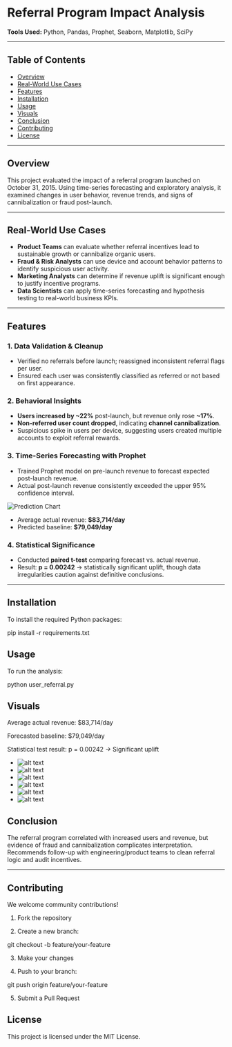 # Referral Program Impact Analysis
 
**Tools Used:** Python, Pandas, Prophet, Seaborn, Matplotlib, SciPy

---

## Table of Contents

- [Overview](#overview)
- [Real-World Use Cases](#real-world-use-cases)
- [Features](#features)
- [Installation](#installation)
- [Usage](#usage)
- [Visuals](#visuals)
- [Conclusion](#conclusion)
- [Contributing](#contributing)
- [License](#license)

---

## Overview

This project evaluated the impact of a referral program launched on October 31, 2015. Using time-series forecasting and exploratory analysis, it examined changes in user behavior, revenue trends, and signs of cannibalization or fraud post-launch.

---

## Real-World Use Cases

- **Product Teams** can evaluate whether referral incentives lead to sustainable growth or cannibalize organic users.
- **Fraud & Risk Analysts** can use device and account behavior patterns to identify suspicious user activity.
- **Marketing Analysts** can determine if revenue uplift is significant enough to justify incentive programs.
- **Data Scientists** can apply time-series forecasting and hypothesis testing to real-world business KPIs.

---

## Features

### 1. Data Validation & Cleanup
- Verified no referrals before launch; reassigned inconsistent referral flags per user.
- Ensured each user was consistently classified as referred or not based on first appearance.

### 2. Behavioral Insights
- **Users increased by ~22%** post-launch, but revenue only rose **~17%**.
- **Non-referred user count dropped**, indicating **channel cannibalization**.
- Suspicious spike in users per device, suggesting users created multiple accounts to exploit referral rewards.

### 3. Time-Series Forecasting with Prophet
- Trained Prophet model on pre-launch revenue to forecast expected post-launch revenue.
- Actual post-launch revenue consistently exceeded the upper 95% confidence interval.

![Prediction Chart](predictions.png)

- Average actual revenue: **$83,714/day**  
- Predicted baseline: **$79,049/day**

### 4. Statistical Significance
- Conducted **paired t-test** comparing forecast vs. actual revenue.
- Result: **p = 0.00242** → statistically significant uplift, though data irregularities caution against definitive conclusions.

---

## Installation

To install the required Python packages:

pip install -r requirements.txt

## Usage

To run the analysis:

python user_referral.py

## Visuals

Average actual revenue: $83,714/day

Forecasted baseline: $79,049/day

Statistical test result: p = 0.00242 → Significant uplift

- ![alt text](is_referred_customers_per_day.png)
- ![alt text](is_referred_revenue_by_day.png)
- ![alt text](num_devices_vs_num_users_per_day.png)
- ![alt text](predictions.png)
- ![alt text](revenue_by_day.png)
- ![alt text](unique_customers_per_day.png)

## Conclusion

The referral program correlated with increased users and revenue, but evidence of fraud and cannibalization complicates interpretation. Recommends follow-up with engineering/product teams to clean referral logic and audit incentives.

---

## Contributing

We welcome community contributions!

1. Fork the repository

2. Create a new branch:

git checkout -b feature/your-feature

3. Make your changes

4. Push to your branch:

git push origin feature/your-feature

5. Submit a Pull Request

## License
This project is licensed under the MIT License.
 

